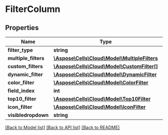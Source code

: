 # FilterColumn

## Properties
Name | Type | Description | Notes
------------ | ------------- | ------------- | -------------
**filter_type** | **string** |  | [optional] 
**multiple_filters** | [**\Aspose\Cells\Cloud\Model\MultipleFilters**](MultipleFilters.md) |  | [optional] 
**custom_filters** | [**\Aspose\Cells\Cloud\Model\CustomFilter[]**](CustomFilter.md) |  | [optional] 
**dynamic_filter** | [**\Aspose\Cells\Cloud\Model\DynamicFilter**](DynamicFilter.md) |  | [optional] 
**color_filter** | [**\Aspose\Cells\Cloud\Model\ColorFilter**](ColorFilter.md) |  | [optional] 
**field_index** | **int** |  | 
**top10_filter** | [**\Aspose\Cells\Cloud\Model\Top10Filter**](Top10Filter.md) |  | [optional] 
**icon_filter** | [**\Aspose\Cells\Cloud\Model\IconFilter**](IconFilter.md) |  | [optional] 
**visibledropdown** | **string** |  | [optional] 

[[Back to Model list]](../README.md#documentation-for-models) [[Back to API list]](../README.md#documentation-for-api-endpoints) [[Back to README]](../README.md)


